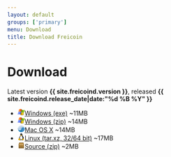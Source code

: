 ```yaml
---
layout: default
groups: ['primary']
menu: Download
title: Download Freicoin
---
```


<h1>Download</h1>

Latest version <strong>{{ site.freicoind.version }}</strong>, released <strong>{{ site.freicoind.release_date|date:"%d %B %Y" }}</strong>

<div>
	<ul class="nostyle">
		<li><img src="/static/images/os/win.png" class="os_icon" /><a href="https://s3.amazonaws.com/in.freico.stable/freicoin-0.0.1rc1-windows-setup.exe">Windows (exe)</a> ~11MB</li>
		<li><img src="/static/images/os/win.png" class="os_icon" /><a href="https://s3.amazonaws.com/in.freico.stable/freicoin-0.0.1rc1-windows.zip">Windows (zip)</a> ~14MB</li>
		<li><img src="/static/images/os/osx-uni.png" class="os_icon" /><a href="https://s3.amazonaws.com/in.freico.stable/freicoin-0.0.1rc1-macosx.dmg">Mac OS X</a> ~14MB</li>
		<li><img src="/static/images/os/linux.png" class="os_icon" /><a href="https://s3.amazonaws.com/in.freico.stable/freicoin-0.0.1rc1-linux.tar.xz">Linux (tar.xz, 32/64 bit)</a> ~17MB</li>
		<li><img src="/static/images/os/src.png" class="os_icon" /><a href="https://github.com/freicoin/freicoin/archive/v0.0.1rc1.zip">Source (zip)</a> ~2MB</li>
	</ul>
</div>

